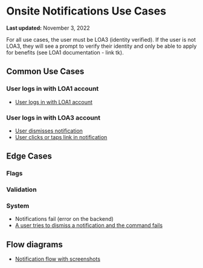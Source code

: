 # Onsite Notifications Use Cases
**Last updated:** November 3, 2022

For all use cases, the user must be LOA3 (identity verified). If the user is not LOA3, they will see a prompt to verify their identity and only be able to apply for benefits (see LOA1 documentation - link tk).

## Common Use Cases

### User logs in with LOA1 account

- [User logs in with LOA1 account](https://github.com/department-of-veterans-affairs/va.gov-team/blob/master/products/identity-personalization/notifications/vagov-notifications/use-cases/onsite-notifications-loa1-user.md)

### User logs in with LOA3 account

- [User dismisses notification](https://github.com/department-of-veterans-affairs/va.gov-team/blob/master/products/identity-personalization/notifications/vagov-notifications/use-cases/user-dismisses-notification.md)
- [User clicks or taps link in notification](https://github.com/department-of-veterans-affairs/va.gov-team/blob/master/products/identity-personalization/notifications/vagov-notifications/use-cases/user-clicks-link-in-notification.md)

## Edge Cases

### Flags

### Validation

### System

- Notifications fail (error on the backend)
- [A user tries to dismiss a notification and the command fails](https://github.com/department-of-veterans-affairs/va.gov-team/blob/master/products/identity-personalization/notifications/vagov-notifications/use-cases/user-dismisses-notification.md#theres-an-error-when-user-tries-to-dismiss-a-notification)


## Flow diagrams
- [Notification flow with screenshots](https://www.sketch.com/s/9b0e6efc-423a-4354-9db3-ab2083d566c9/p/426AF99C-8159-4972-8BC3-FD5CF5770F3D/canvas)
